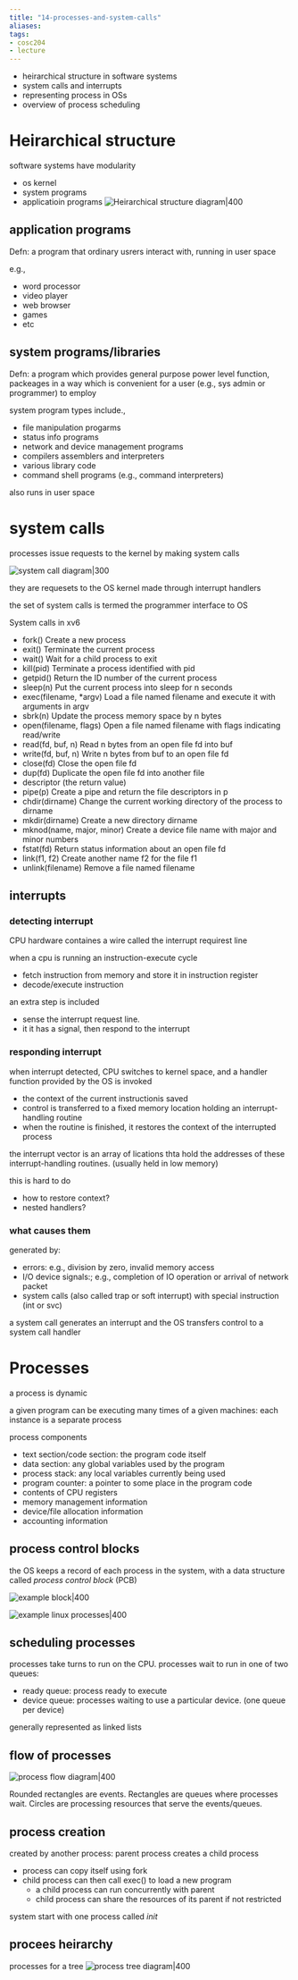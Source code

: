 ```yaml
---
title: "14-processes-and-system-calls"
aliases: 
tags: 
- cosc204
- lecture
---
```


- heirarchical structure in software systems
- system calls and interrupts
- representing process in OSs
- overview of process scheduling

# Heirarchical structure
software systems have modularity
- os kernel
- system programs
- applicatioin programs
![Heirarchical structure diagram|400](https://i.imgur.com/Tf7QDTy.png)

## application programs
Defn: a program that ordinary usrers interact with, running in user space

e.g.,
- word processor
- video player
- web browser
- games
- etc

## system programs/libraries
Defn: a program which provides general purpose power level function, packeages in a way which is convenient for a user (e.g., sys admin or programmer) to employ

system program types include.,
- file manipulation progarms
- status info programs
- network and device management programs
- compilers assemblers and interpreters
- various library code
- command shell programs (e.g., command interpreters)

also runs in user space

# system calls
processes issue requests to the kernel by making system calls

![system call diagram|300](https://i.imgur.com/GAktF7t.png)

they are requesets to the OS kernel made through interrupt handlers

the set of system calls is termed the programmer interface to OS

System calls in xv6
- fork() Create a new process 
- exit() Terminate the current process 
- wait() Wait for a child process to exit 
- kill(pid) Terminate a process identified with pid 
- getpid() Return the ID number of the current process 
- sleep(n) Put the current process into sleep for n seconds 
- exec(filename, *argv) Load a file named filename and execute it with arguments in argv 
- sbrk(n) Update the process memory space by n bytes 
- open(filename, flags) Open a file named filename with flags indicating read/write 
- read(fd, buf, n) Read n bytes from an open file fd into buf 
- write(fd, buf, n) Write n bytes from buf to an open file fd 
- close(fd) Close the open file fd
- dup(fd) Duplicate the open file fd into another file 
- descriptor (the return value) 
- pipe(p) Create a pipe and return the file descriptors in p 
- chdir(dirname) Change the current working directory of the process to dirname 
- mkdir(dirname) Create a new directory dirname 
- mknod(name, major, minor) Create a device file name with major and minor numbers 
- fstat(fd) Return status information about an open file fd 
- link(f1, f2) Create another name f2 for the file f1 
- unlink(filename) Remove a file named filename

## interrupts
### detecting interrupt
CPU hardware containes a wire called the interrupt requirest line

when a cpu is running an instruction-execute cycle
- fetch instruction from memory and store it in instruction register
- decode/execute instruction

an extra step is included
- sense the interrupt request line.
- it it has a signal, then respond to the interrupt

### responding interrupt
when interrupt detected, CPU switches to kernel space, and a handler function provided by the OS is invoked
- the context of the current instructionis saved
- control is transferred to a fixed memory location holding an interrupt-handling routine
- when the routine is finished, it restores the context of the interrupted process

the interrupt vector is an array of lications thta hold the addresses of these interrupt-handling routines. (usually held in low memory)

this is hard to do
- how to restore context?
- nested handlers?

### what causes them
generated by:
- errors: e.g., division by zero, invalid memory access
- I/O device signals:; e.g., completion of IO operation or arrival of network packet
- system calls (also called trap or soft interrupt) with special instruction (int or svc)

a system call generates an interrupt and the OS transfers control to a system call handler

# Processes
a process is dynamic

a given program can be executing many times of a given machines: each instance is a separate process

process components
- text section/code section: the program code itself 
- data section: any global variables used by the program 
- process stack: any local variables currently being used 
- program counter: a pointer to some place in the program code 
- contents of CPU registers 
- memory management information 
- device/file allocation information 
- accounting information

## process control blocks
the OS keeps a record of each process in the system, with a data structure called *process control block* (PCB)

![example block|400](https://i.imgur.com/UTDFjse.png)

![example linux processes|400](https://i.imgur.com/ar19swB.png)

## scheduling processes
processes take turns to run on the CPU. processes wait to run in one of two queues:
- ready queue: process ready to execute
- device queue: processes waiting to use a particular device. (one queue per device)

generally represented as linked lists

## flow of processes
![process flow diagram|400](https://i.imgur.com/ib1t78H.png)

Rounded rectangles are events. 
Rectangles are queues where processes wait. 
Circles are processing resources that serve the events/queues.

## process creation
created by another process: parent process creates a child process
- process can copy itself using fork
- child process can then call exec() to load a new program
	- a child process can run concurrently with parent
	- child process can share the resources of its parent if not restricted

system start with one process called *init*

## procees heirarchy
processes for a tree
![process tree diagram|400](https://i.imgur.com/SNTlCNZ.png)
